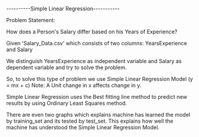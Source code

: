 ----------Simple Linear Regression-----------

Problem Statement:

How does a Person's Salary differ based on his Years of Experience?

Given 'Salary_Data.csv' which consists of two columns:
YearsExperience and Salary

We distinguish YearsExperience as independent variable and Salary as dependent variable and try to solve the problem.

So, to solve this type of problem we use Simple Linear Regression Model (y = mx + c)
Note: A Unit change in x affects change in y.

Simple Linear Regression uses the Best fitting line method to predict new results by using Ordinary Least Squares method.

There are even two graphs which explains machine has learned the model by training_set and its tested by test_set.
This explains how well the machine has understood the Simple Linear Regression Model.
